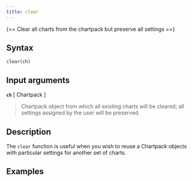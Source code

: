 ```yaml
---
title: clear
---
```


{== Clear all charts from the chartpack but preserve all settings ==}


## Syntax

    clear(ch)


## Input arguments

__`ch`__ [ Chartpack ]
>
> Chartpack object from which all existing charts will be cleared; all
> settings assigned by the user will be preserved.
>


## Description

The `clear` function is useful when you wish to reuse a Chartpack objects
with particular settings for another set of charts.


## Examples

